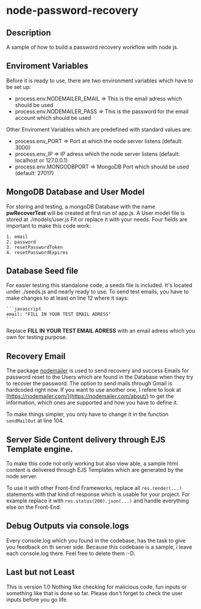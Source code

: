 # node-password-recovery

## Description
A sample of how to build a password recovery workflow with node js.

## Enviroment Variables
Before it is ready to use, there are two environment variables which have to be set up:
    
* process.env.NODEMAILER_EMAIL => This is the email adress which should be used
* process.env.NODEMAILER_PASS  => This is the password for the email account which should be used

Other Enviroment Variables which are predefined with standard values are:
    
* process.env_PORT          => Port at which the node server listens (default: 3000)
* process.env_IP            => IP adress which the node server listens (default: localhost or 127.0.0.1)
* process.env.MONGODBPORT   => MongoDB Port which should be used (default: 27017)

## MongoDB Database and User Model
For storing and testing, a mongoDB Database with the name **pwRecoverTest** will be created at first run of app.js.
A User model file is stored at ./models/user.js
Fit or replace it with your needs.
Four fields are important to make this code work:

    1. email
    2. password
    3. resetPasswordToken
    4. resetPasswordExpires

## Database Seed file
For easier testing this standalone code, a seeds file is included. It's located under ./seeds.js and nearly ready to use.
To send test emails, you have to make changes to at least on line 12 where it says:

    ```javascript
    email: "FILL IN YOUR TEST EMAIL ADRESS"
    ```

Replace **FILL IN YOUR TEST EMAIL ADRESS** with an email adress which you own for testing purpose.

## Recovery Email
The package [nodemailer](https://www.npmjs.com/package/nodemailer) is used to send recovery and success Emails for password reset to the Users which are found in the Database when they try to recover the password.
The option to send mails through Gmail is hardcoded right now.
If you want to use another one, I refere to look at [https://nodemailer.com/](https://nodemailer.com/about/) to get the information, which ones are supported and how you have to define it.

To make things simpler, you only have to change it in the function `sendMailOut` at line 104.

## Server Side Content delivery through EJS Template engine.
To make this code not only working but also view able, a sample html content is delivered through EJS Templates which are generated by the node server.

To use it with other Front-End Frameworks, replace all `res.render(...)` statements with that kind of response which is usable for your project. For example replace it with `res.status(200).json(...)` and handle everything else on the Front-End. 

## Debug Outputs via console.logs
Every console.log which you found in the codebase, has the task to give you feedback on th server side. Because this codebase is a sample, i leave each console.log there.
Feel free to delete them :-D.

## Last but not Least
This is version 1.0
Nothing like checking for malicious code, fun inputs or something like that is done so far.
Please don't forget to check the user inputs before you go life.



